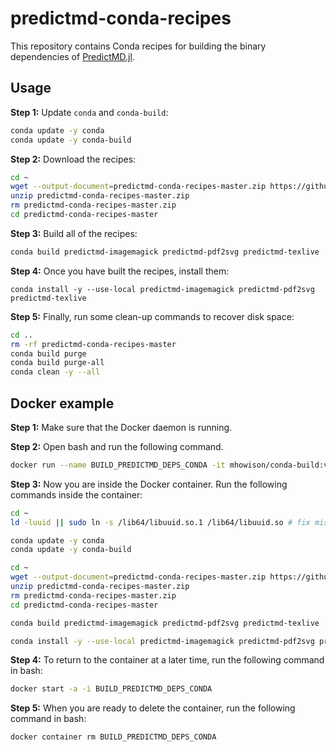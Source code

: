 # predictmd-conda-recipes

This repository contains Conda recipes for building the binary dependencies of [PredictMD.jl](https://github.com/bcbi/PredictMD.jl).

## Usage

**Step 1:** Update ```conda``` and ```conda-build```:
```bash
conda update -y conda
conda update -y conda-build
```

**Step 2:** Download the recipes:
```bash
cd ~
wget --output-document=predictmd-conda-recipes-master.zip https://github.com/DilumAluthge/predictmd-conda-recipes/archive/master.zip
unzip predictmd-conda-recipes-master.zip
rm predictmd-conda-recipes-master.zip
cd predictmd-conda-recipes-master
```
**Step 3:** Build all of the recipes:
```bash
conda build predictmd-imagemagick predictmd-pdf2svg predictmd-texlive
```

**Step 4:** Once you have built the recipes, install them:
```
conda install -y --use-local predictmd-imagemagick predictmd-pdf2svg predictmd-texlive
```

**Step 5:** Finally, run some clean-up commands to recover disk space:
```bash
cd ..
rm -rf predictmd-conda-recipes-master
conda build purge
conda build purge-all
conda clean -y --all
```

## Docker example

**Step 1:** Make sure that the Docker daemon is running.

**Step 2:** Open bash and run the following command.
```bash
docker run --name BUILD_PREDICTMD_DEPS_CONDA -it mhowison/conda-build:v2
```

**Step 3:** Now you are inside the Docker container. Run the following commands inside the container:
```bash
cd ~
ld -luuid || sudo ln -s /lib64/libuuid.so.1 /lib64/libuuid.so # fix missing symlink

conda update -y conda
conda update -y conda-build

cd ~
wget --output-document=predictmd-conda-recipes-master.zip https://github.com/DilumAluthge/predictmd-conda-recipes/archive/master.zip
unzip predictmd-conda-recipes-master.zip
rm predictmd-conda-recipes-master.zip
cd predictmd-conda-recipes-master

conda build predictmd-imagemagick predictmd-pdf2svg predictmd-texlive

conda install -y --use-local predictmd-imagemagick predictmd-pdf2svg predictmd-texlive
```

**Step 4:** To return to the container at a later time, run the following command in bash:
```bash
docker start -a -i BUILD_PREDICTMD_DEPS_CONDA
```

**Step 5:** When you are ready to delete the container, run the following command in bash:
```bash
docker container rm BUILD_PREDICTMD_DEPS_CONDA
```

